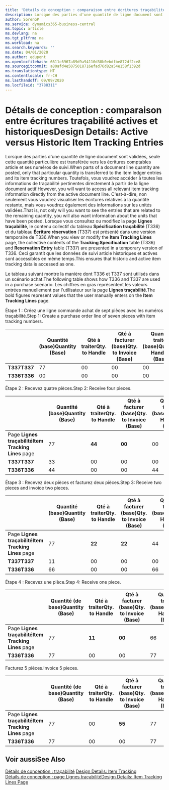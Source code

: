 ```yaml
---
title: 'Détails de conception : comparaison entre écritures traçabilité actives et historiques | Microsoft Docs'
description: Lorsque des parties d'une quantité de ligne document sont validées, seule cette quantité particulière est transférée vers les écritures comptables article et ses numéros de suivi. Toutefois, vous voudrez accéder à toutes les informations de traçabilité pertinentes directement à partir de la ligne document actif. C'est-à-dire, non seulement vous voudrez visualiser les écritures relatives à la quantité restante, mais vous voudrez également des informations sur les unités validées. Lorsque vous consultez ou modifiez la page **Lignes traçabilité**, le contenu collectif du tableau **Spécification traçabilité** (T336) et du tableau **Écriture réservation** (T337) est présenté dans une version temporaire de T336. Ceci garantit que les données de suivi article historiques et actives sont accessibles en même temps.
author: SorenGP
ms.service: dynamics365-business-central
ms.topic: article
ms.devlang: na
ms.tgt_pltfrm: na
ms.workload: na
ms.search.keywords: ''
ms.date: 04/01/2020
ms.author: edupont
ms.openlocfilehash: 6611c6967a89d9a94110d30b0ebdfbe872df2ce8
ms.sourcegitcommit: a80afd4e5075018716efad76d82a54e158f1392d
ms.translationtype: HT
ms.contentlocale: fr-CH
ms.lasthandoff: 09/09/2020
ms.locfileid: "3788311"
---
```

# <a name="design-details-active-versus-historic-item-tracking-entries"></a><span data-ttu-id="512cf-107">Détails de conception : comparaison entre écritures traçabilité actives et historiques</span><span class="sxs-lookup"><span data-stu-id="512cf-107">Design Details: Active versus Historic Item Tracking Entries</span></span>
<span data-ttu-id="512cf-108">Lorsque des parties d'une quantité de ligne document sont validées, seule cette quantité particulière est transférée vers les écritures comptables article et ses numéros de suivi.</span><span class="sxs-lookup"><span data-stu-id="512cf-108">When parts of a document line quantity are posted, only that particular quantity is transferred to the item ledger entries and its item tracking numbers.</span></span> <span data-ttu-id="512cf-109">Toutefois, vous voudrez accéder à toutes les informations de traçabilité pertinentes directement à partir de la ligne document actif.</span><span class="sxs-lookup"><span data-stu-id="512cf-109">However, you will want to access all relevant item tracking information directly from the active document line.</span></span> <span data-ttu-id="512cf-110">C'est-à-dire, non seulement vous voudrez visualiser les écritures relatives à la quantité restante, mais vous voudrez également des informations sur les unités validées.</span><span class="sxs-lookup"><span data-stu-id="512cf-110">That is, not only will you want to see the entries that are related to the remaining quantity, you will also want information about the units that have been posted.</span></span> <span data-ttu-id="512cf-111">Lorsque vous consultez ou modifiez la page **Lignes traçabilité**, le contenu collectif du tableau **Spécification traçabilité** (T336) et du tableau **Écriture réservation** (T337) est présenté dans une version temporaire de T336.</span><span class="sxs-lookup"><span data-stu-id="512cf-111">When you view or modify the **Item Tracking Lines** page, the collective contents of the **Tracking Specification** table (T336) and **Reservation Entry** table (T337) are presented in a temporary version of T336.</span></span> <span data-ttu-id="512cf-112">Ceci garantit que les données de suivi article historiques et actives sont accessibles en même temps.</span><span class="sxs-lookup"><span data-stu-id="512cf-112">This ensures that historic and active item tracking data is accessed as one.</span></span>  

 <span data-ttu-id="512cf-113">Le tableau suivant montre la manière dont T336 et T337 sont utilisés dans un scénario achat.</span><span class="sxs-lookup"><span data-stu-id="512cf-113">The following table shows how T336 and T337 are used in a purchase scenario.</span></span> <span data-ttu-id="512cf-114">Les chiffres en gras représentent les valeurs entrées manuellement par l'utilisateur sur la page **Lignes traçabilité**.</span><span class="sxs-lookup"><span data-stu-id="512cf-114">The bold figures represent values that the user manually enters on the **Item Tracking Lines** page.</span></span>  

 <span data-ttu-id="512cf-115">Étape 1 : Créez une ligne commande achat de sept pièces avec les numéros traçabilité.</span><span class="sxs-lookup"><span data-stu-id="512cf-115">Step 1: Create a purchase order line of seven pieces with item tracking numbers.</span></span>  

||<span data-ttu-id="512cf-116">**Quantité (base)**</span><span class="sxs-lookup"><span data-stu-id="512cf-116">**Quantity (Base)**</span></span>|<span data-ttu-id="512cf-117">**Qté à traiter**</span><span class="sxs-lookup"><span data-stu-id="512cf-117">**Qty. to Handle**</span></span>|<span data-ttu-id="512cf-118">**Qté à facturer (base)**</span><span class="sxs-lookup"><span data-stu-id="512cf-118">**Qty. to Invoice (Base)**</span></span>|<span data-ttu-id="512cf-119">**Quantité traitée (base)**</span><span class="sxs-lookup"><span data-stu-id="512cf-119">**Quantity Handled (Base)**</span></span>|<span data-ttu-id="512cf-120">**Quantité facturée (base)**</span><span class="sxs-lookup"><span data-stu-id="512cf-120">**Quantity Invoiced (Base)**</span></span>|  
|-|----------------------------------------------|--------------------------------------------|------------------------------------------------------|-------------------------------------------------------|--------------------------------------------------------|  
|<span data-ttu-id="512cf-121">**T337**</span><span class="sxs-lookup"><span data-stu-id="512cf-121">**T337**</span></span>|<span data-ttu-id="512cf-122">7</span><span class="sxs-lookup"><span data-stu-id="512cf-122">7</span></span>|<span data-ttu-id="512cf-123">0</span><span class="sxs-lookup"><span data-stu-id="512cf-123">0</span></span>|<span data-ttu-id="512cf-124">0</span><span class="sxs-lookup"><span data-stu-id="512cf-124">0</span></span>|<span data-ttu-id="512cf-125">0</span><span class="sxs-lookup"><span data-stu-id="512cf-125">0</span></span>|<span data-ttu-id="512cf-126">0</span><span class="sxs-lookup"><span data-stu-id="512cf-126">0</span></span>|  
|<span data-ttu-id="512cf-127">**T336**</span><span class="sxs-lookup"><span data-stu-id="512cf-127">**T336**</span></span>|<span data-ttu-id="512cf-128">0</span><span class="sxs-lookup"><span data-stu-id="512cf-128">0</span></span>|<span data-ttu-id="512cf-129">0</span><span class="sxs-lookup"><span data-stu-id="512cf-129">0</span></span>|<span data-ttu-id="512cf-130">0</span><span class="sxs-lookup"><span data-stu-id="512cf-130">0</span></span>|<span data-ttu-id="512cf-131">0</span><span class="sxs-lookup"><span data-stu-id="512cf-131">0</span></span>|<span data-ttu-id="512cf-132">0</span><span class="sxs-lookup"><span data-stu-id="512cf-132">0</span></span>|  

 <span data-ttu-id="512cf-133">Étape 2 : Recevez quatre pièces.</span><span class="sxs-lookup"><span data-stu-id="512cf-133">Step 2: Receive four pieces.</span></span>  

||<span data-ttu-id="512cf-134">**Quantité (base)**</span><span class="sxs-lookup"><span data-stu-id="512cf-134">**Quantity (Base)**</span></span>|<span data-ttu-id="512cf-135">**Qté à traiter**</span><span class="sxs-lookup"><span data-stu-id="512cf-135">**Qty. to Handle**</span></span>|<span data-ttu-id="512cf-136">**Qté à facturer (base)**</span><span class="sxs-lookup"><span data-stu-id="512cf-136">**Qty. to Invoice (Base)**</span></span>|<span data-ttu-id="512cf-137">**Quantité traitée (base)**</span><span class="sxs-lookup"><span data-stu-id="512cf-137">**Quantity Handled (Base)**</span></span>|<span data-ttu-id="512cf-138">**Quantité facturée (base)**</span><span class="sxs-lookup"><span data-stu-id="512cf-138">**Quantity Invoiced (Base)**</span></span>|  
|-|----------------------------------------------|--------------------------------------------|------------------------------------------------------|-------------------------------------------------------|--------------------------------------------------------|  
|<span data-ttu-id="512cf-139">Page **Lignes traçabilité**</span><span class="sxs-lookup"><span data-stu-id="512cf-139">**Item Tracking Lines** page</span></span>|<span data-ttu-id="512cf-140">7</span><span class="sxs-lookup"><span data-stu-id="512cf-140">7</span></span>|<span data-ttu-id="512cf-141">**4**</span><span class="sxs-lookup"><span data-stu-id="512cf-141">**4**</span></span>|<span data-ttu-id="512cf-142">**0**</span><span class="sxs-lookup"><span data-stu-id="512cf-142">**0**</span></span>|<span data-ttu-id="512cf-143">0</span><span class="sxs-lookup"><span data-stu-id="512cf-143">0</span></span>|<span data-ttu-id="512cf-144">0</span><span class="sxs-lookup"><span data-stu-id="512cf-144">0</span></span>|  
|<span data-ttu-id="512cf-145">**T337**</span><span class="sxs-lookup"><span data-stu-id="512cf-145">**T337**</span></span>|<span data-ttu-id="512cf-146">3</span><span class="sxs-lookup"><span data-stu-id="512cf-146">3</span></span>|<span data-ttu-id="512cf-147">0</span><span class="sxs-lookup"><span data-stu-id="512cf-147">0</span></span>|<span data-ttu-id="512cf-148">0</span><span class="sxs-lookup"><span data-stu-id="512cf-148">0</span></span>|<span data-ttu-id="512cf-149">0</span><span class="sxs-lookup"><span data-stu-id="512cf-149">0</span></span>|<span data-ttu-id="512cf-150">0</span><span class="sxs-lookup"><span data-stu-id="512cf-150">0</span></span>|  
|<span data-ttu-id="512cf-151">**T336**</span><span class="sxs-lookup"><span data-stu-id="512cf-151">**T336**</span></span>|<span data-ttu-id="512cf-152">4</span><span class="sxs-lookup"><span data-stu-id="512cf-152">4</span></span>|<span data-ttu-id="512cf-153">0</span><span class="sxs-lookup"><span data-stu-id="512cf-153">0</span></span>|<span data-ttu-id="512cf-154">0</span><span class="sxs-lookup"><span data-stu-id="512cf-154">0</span></span>|<span data-ttu-id="512cf-155">4</span><span class="sxs-lookup"><span data-stu-id="512cf-155">4</span></span>|<span data-ttu-id="512cf-156">0</span><span class="sxs-lookup"><span data-stu-id="512cf-156">0</span></span>|  

 <span data-ttu-id="512cf-157">Étape 3 : Recevez deux pièces et facturez deux pièces.</span><span class="sxs-lookup"><span data-stu-id="512cf-157">Step 3: Receive two pieces and invoice two pieces.</span></span>  

||<span data-ttu-id="512cf-158">**Quantité (base)**</span><span class="sxs-lookup"><span data-stu-id="512cf-158">**Quantity (Base)**</span></span>|<span data-ttu-id="512cf-159">**Qté à traiter**</span><span class="sxs-lookup"><span data-stu-id="512cf-159">**Qty. to Handle**</span></span>|<span data-ttu-id="512cf-160">**Qté à facturer (base)**</span><span class="sxs-lookup"><span data-stu-id="512cf-160">**Qty. to Invoice (Base)**</span></span>|<span data-ttu-id="512cf-161">**Quantité traitée (base)**</span><span class="sxs-lookup"><span data-stu-id="512cf-161">**Quantity Handled (Base)**</span></span>|<span data-ttu-id="512cf-162">**Quantité facturée (base)**</span><span class="sxs-lookup"><span data-stu-id="512cf-162">**Quantity Invoiced (Base)**</span></span>|  
|-|----------------------------------------------|--------------------------------------------|------------------------------------------------------|-------------------------------------------------------|--------------------------------------------------------|  
|<span data-ttu-id="512cf-163">Page **Lignes traçabilité**</span><span class="sxs-lookup"><span data-stu-id="512cf-163">**Item Tracking Lines** page</span></span>|<span data-ttu-id="512cf-164">7</span><span class="sxs-lookup"><span data-stu-id="512cf-164">7</span></span>|<span data-ttu-id="512cf-165">**2**</span><span class="sxs-lookup"><span data-stu-id="512cf-165">**2**</span></span>|<span data-ttu-id="512cf-166">**2**</span><span class="sxs-lookup"><span data-stu-id="512cf-166">**2**</span></span>|<span data-ttu-id="512cf-167">4</span><span class="sxs-lookup"><span data-stu-id="512cf-167">4</span></span>|<span data-ttu-id="512cf-168">0</span><span class="sxs-lookup"><span data-stu-id="512cf-168">0</span></span>|  
|<span data-ttu-id="512cf-169">**T337**</span><span class="sxs-lookup"><span data-stu-id="512cf-169">**T337**</span></span>|<span data-ttu-id="512cf-170">1</span><span class="sxs-lookup"><span data-stu-id="512cf-170">1</span></span>|<span data-ttu-id="512cf-171">0</span><span class="sxs-lookup"><span data-stu-id="512cf-171">0</span></span>|<span data-ttu-id="512cf-172">0</span><span class="sxs-lookup"><span data-stu-id="512cf-172">0</span></span>|<span data-ttu-id="512cf-173">0</span><span class="sxs-lookup"><span data-stu-id="512cf-173">0</span></span>|<span data-ttu-id="512cf-174">0</span><span class="sxs-lookup"><span data-stu-id="512cf-174">0</span></span>|  
|<span data-ttu-id="512cf-175">**T336**</span><span class="sxs-lookup"><span data-stu-id="512cf-175">**T336**</span></span>|<span data-ttu-id="512cf-176">6</span><span class="sxs-lookup"><span data-stu-id="512cf-176">6</span></span>|<span data-ttu-id="512cf-177">0</span><span class="sxs-lookup"><span data-stu-id="512cf-177">0</span></span>|<span data-ttu-id="512cf-178">0</span><span class="sxs-lookup"><span data-stu-id="512cf-178">0</span></span>|<span data-ttu-id="512cf-179">6</span><span class="sxs-lookup"><span data-stu-id="512cf-179">6</span></span>|<span data-ttu-id="512cf-180">2</span><span class="sxs-lookup"><span data-stu-id="512cf-180">2</span></span>|  

 <span data-ttu-id="512cf-181">Étape 4 : Recevez une pièce.</span><span class="sxs-lookup"><span data-stu-id="512cf-181">Step 4: Receive one piece.</span></span>  

||<span data-ttu-id="512cf-182">**Quantité (de base)**</span><span class="sxs-lookup"><span data-stu-id="512cf-182">**Quantity (Base)**</span></span>|<span data-ttu-id="512cf-183">**Qté à traiter**</span><span class="sxs-lookup"><span data-stu-id="512cf-183">**Qty. to Handle**</span></span>|<span data-ttu-id="512cf-184">**Qté à facturer (base)**</span><span class="sxs-lookup"><span data-stu-id="512cf-184">**Qty. to Invoice (Base)**</span></span>|<span data-ttu-id="512cf-185">**Quantité traitée (base)**</span><span class="sxs-lookup"><span data-stu-id="512cf-185">**Quantity Handled (Base)**</span></span>|<span data-ttu-id="512cf-186">**Quantité facturée (base)**</span><span class="sxs-lookup"><span data-stu-id="512cf-186">**Quantity Invoiced (Base)**</span></span>|  
|-|----------------------------------------------|--------------------------------------------|------------------------------------------------------|-------------------------------------------------------|--------------------------------------------------------|  
|<span data-ttu-id="512cf-187">Page **Lignes traçabilité**</span><span class="sxs-lookup"><span data-stu-id="512cf-187">**Item Tracking Lines** page</span></span>|<span data-ttu-id="512cf-188">7</span><span class="sxs-lookup"><span data-stu-id="512cf-188">7</span></span>|<span data-ttu-id="512cf-189">**1**</span><span class="sxs-lookup"><span data-stu-id="512cf-189">**1**</span></span>|<span data-ttu-id="512cf-190">**0**</span><span class="sxs-lookup"><span data-stu-id="512cf-190">**0**</span></span>|<span data-ttu-id="512cf-191">6</span><span class="sxs-lookup"><span data-stu-id="512cf-191">6</span></span>|<span data-ttu-id="512cf-192">2</span><span class="sxs-lookup"><span data-stu-id="512cf-192">2</span></span>|  
|<span data-ttu-id="512cf-193">**T336**</span><span class="sxs-lookup"><span data-stu-id="512cf-193">**T336**</span></span>|<span data-ttu-id="512cf-194">7</span><span class="sxs-lookup"><span data-stu-id="512cf-194">7</span></span>|<span data-ttu-id="512cf-195">0</span><span class="sxs-lookup"><span data-stu-id="512cf-195">0</span></span>|<span data-ttu-id="512cf-196">0</span><span class="sxs-lookup"><span data-stu-id="512cf-196">0</span></span>|<span data-ttu-id="512cf-197">7</span><span class="sxs-lookup"><span data-stu-id="512cf-197">7</span></span>|<span data-ttu-id="512cf-198">2</span><span class="sxs-lookup"><span data-stu-id="512cf-198">2</span></span>|  

 <span data-ttu-id="512cf-199">Facturez 5 pièces.</span><span class="sxs-lookup"><span data-stu-id="512cf-199">Invoice 5 pieces.</span></span>  

||<span data-ttu-id="512cf-200">**Quantité (de base)**</span><span class="sxs-lookup"><span data-stu-id="512cf-200">**Quantity (Base)**</span></span>|<span data-ttu-id="512cf-201">**Qté à traiter**</span><span class="sxs-lookup"><span data-stu-id="512cf-201">**Qty. to Handle**</span></span>|<span data-ttu-id="512cf-202">**Qté à facturer (base)**</span><span class="sxs-lookup"><span data-stu-id="512cf-202">**Qty. to Invoice (Base)**</span></span>|<span data-ttu-id="512cf-203">**Quantité traitée (base)**</span><span class="sxs-lookup"><span data-stu-id="512cf-203">**Quantity Handled (Base)**</span></span>|<span data-ttu-id="512cf-204">**Quantité facturée (base)**</span><span class="sxs-lookup"><span data-stu-id="512cf-204">**Quantity Invoiced (Base)**</span></span>|  
|-|----------------------------------------------|--------------------------------------------|------------------------------------------------------|-------------------------------------------------------|--------------------------------------------------------|  
|<span data-ttu-id="512cf-205">Page **Lignes traçabilité**</span><span class="sxs-lookup"><span data-stu-id="512cf-205">**Item Tracking Lines** page</span></span>|<span data-ttu-id="512cf-206">7</span><span class="sxs-lookup"><span data-stu-id="512cf-206">7</span></span>|<span data-ttu-id="512cf-207">0</span><span class="sxs-lookup"><span data-stu-id="512cf-207">0</span></span>|<span data-ttu-id="512cf-208">**5**</span><span class="sxs-lookup"><span data-stu-id="512cf-208">**5**</span></span>|<span data-ttu-id="512cf-209">7</span><span class="sxs-lookup"><span data-stu-id="512cf-209">7</span></span>|<span data-ttu-id="512cf-210">2</span><span class="sxs-lookup"><span data-stu-id="512cf-210">2</span></span>|  
|<span data-ttu-id="512cf-211">**T336**</span><span class="sxs-lookup"><span data-stu-id="512cf-211">**T336**</span></span>|<span data-ttu-id="512cf-212">7</span><span class="sxs-lookup"><span data-stu-id="512cf-212">7</span></span>|<span data-ttu-id="512cf-213">0</span><span class="sxs-lookup"><span data-stu-id="512cf-213">0</span></span>|<span data-ttu-id="512cf-214">0</span><span class="sxs-lookup"><span data-stu-id="512cf-214">0</span></span>|<span data-ttu-id="512cf-215">7</span><span class="sxs-lookup"><span data-stu-id="512cf-215">7</span></span>|<span data-ttu-id="512cf-216">7</span><span class="sxs-lookup"><span data-stu-id="512cf-216">7</span></span>|  

## <a name="see-also"></a><span data-ttu-id="512cf-217">Voir aussi</span><span class="sxs-lookup"><span data-stu-id="512cf-217">See Also</span></span>  
 <span data-ttu-id="512cf-218">[Détails de conception : traçabilité](design-details-item-tracking.md) </span><span class="sxs-lookup"><span data-stu-id="512cf-218">[Design Details: Item Tracking](design-details-item-tracking.md) </span></span>  
 [<span data-ttu-id="512cf-219">Détails de conception : page Lignes traçabilité</span><span class="sxs-lookup"><span data-stu-id="512cf-219">Design Details: Item Tracking Lines Page</span></span>](design-details-item-tracking-lines-window.md)
